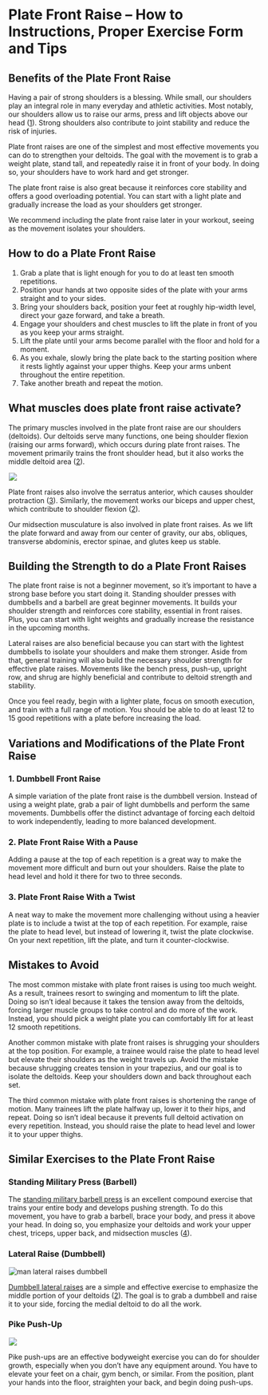 # Plate Front Raise – How to Instructions, Proper Exercise Form and Tips

## Benefits of the Plate Front Raise

Having a pair of strong shoulders is a blessing. While small, our shoulders play an integral role in many everyday and athletic activities. Most notably, our shoulders allow us to raise our arms, press and lift objects above our head ([1](https://www.physio-pedia.com/Deltoid)). Strong shoulders also contribute to joint stability and reduce the risk of injuries.

Plate front raises are one of the simplest and most effective movements you can do to strengthen your deltoids. The goal with the movement is to grab a weight plate, stand tall, and repeatedly raise it in front of your body. In doing so, your shoulders have to work hard and get stronger. 

The plate front raise is also great because it reinforces core stability and offers a good overloading potential. You can start with a light plate and gradually increase the load as your shoulders get stronger.

We recommend including the plate front raise later in your workout, seeing as the movement isolates your shoulders.

## How to do a Plate Front Raise

  1. Grab a plate that is light enough for you to do at least ten smooth repetitions.
  2. Position your hands at two opposite sides of the plate with your arms straight and to your sides.
  3. Bring your shoulders back, position your feet at roughly hip-width level, direct your gaze forward, and take a breath.
  4. Engage your shoulders and chest muscles to lift the plate in front of you as you keep your arms straight.
  5. Lift the plate until your arms become parallel with the floor and hold for a moment.
  6. As you exhale, slowly bring the plate back to the starting position where it rests lightly against your upper thighs. Keep your arms unbent throughout the entire repetition.
  7. Take another breath and repeat the motion.

## What muscles does plate front raise activate?

The primary muscles involved in the plate front raise are our shoulders (deltoids). Our deltoids serve many functions, one being shoulder flexion (raising our arms forward), which occurs during plate front raises. The movement primarily trains the front shoulder head, but it also works the middle deltoid area ([2](https://pubmed.ncbi.nlm.nih.gov/32824894/)).

![](data:image/gif;base64,R0lGODlhAQABAAAAACH5BAEKAAEALAAAAAABAAEAAAICTAEAOw==)![](https://www.hevyapp.com/wp-content/uploads/DSC03486-1024x683.jpg)

Plate front raises also involve the serratus anterior, which causes shoulder protraction ([3](https://www.ncbi.nlm.nih.gov/books/NBK531457/)). Similarly, the movement works our biceps and upper chest, which contribute to shoulder flexion ([2](https://pubmed.ncbi.nlm.nih.gov/32824894/)).

Our midsection musculature is also involved in plate front raises. As we lift the plate forward and away from our center of gravity, our abs, obliques, transverse abdominis, erector spinae, and glutes keep us stable.

## Building the Strength to do a Plate Front Raises 

The plate front raise is not a beginner movement, so it’s important to have a strong base before you start doing it. Standing shoulder presses with dumbbells and a barbell are great beginner movements. It builds your shoulder strength and reinforces core stability, essential in front raises. Plus, you can start with light weights and gradually increase the resistance in the upcoming months. 

Lateral raises are also beneficial because you can start with the lightest dumbbells to isolate your shoulders and make them stronger. Aside from that, general training will also build the necessary shoulder strength for effective plate raises. Movements like the bench press, push-up, upright row, and shrug are highly beneficial and contribute to deltoid strength and stability.

Once you feel ready, begin with a lighter plate, focus on smooth execution, and train with a full range of motion. You should be able to do at least 12 to 15 good repetitions with a plate before increasing the load.

## Variations and Modifications of the Plate Front Raise

### 1\. Dumbbell Front Raise

A simple variation of the plate front raise is the dumbbell version. Instead of using a weight plate, grab a pair of light dumbbells and perform the same movements. Dumbbells offer the distinct advantage of forcing each deltoid to work independently, leading to more balanced development.

### 2\. Plate Front Raise With a Pause

Adding a pause at the top of each repetition is a great way to make the movement more difficult and burn out your shoulders. Raise the plate to head level and hold it there for two to three seconds.

### 3\. Plate Front Raise With a Twist

A neat way to make the movement more challenging without using a heavier plate is to include a twist at the top of each repetition. For example, raise the plate to head level, but instead of lowering it, twist the plate clockwise. On your next repetition, lift the plate, and turn it counter-clockwise.

## Mistakes to Avoid

The most common mistake with plate front raises is using too much weight. As a result, trainees resort to swinging and momentum to lift the plate. Doing so isn’t ideal because it takes the tension away from the deltoids, forcing larger muscle groups to take control and do more of the work. Instead, you should pick a weight plate you can comfortably lift for at least 12 smooth repetitions.

Another common mistake with plate front raises is shrugging your shoulders at the top position. For example, a trainee would raise the plate to head level but elevate their shoulders as the weight travels up. Avoid the mistake because shrugging creates tension in your trapezius, and our goal is to isolate the deltoids. Keep your shoulders down and back throughout each set.

The third common mistake with plate front raises is shortening the range of motion. Many trainees lift the plate halfway up, lower it to their hips, and repeat. Doing so isn’t ideal because it prevents full deltoid activation on every repetition. Instead, you should raise the plate to head level and lower it to your upper thighs.

## Similar Exercises to the Plate Front Raise

### Standing Military Press (Barbell)

The [standing military barbell press](https://www.hevyapp.com/exercises/how-to-standing-military-press-barbell/) is an excellent compound exercise that trains your entire body and develops pushing strength. To do this movement, you have to grab a barbell, brace your body, and press it above your head. In doing so, you emphasize your deltoids and work your upper chest, triceps, upper back, and midsection muscles ([4](https://www.ncbi.nlm.nih.gov/pmc/articles/PMC4590897/)).

### Lateral Raise (Dumbbell)

![man lateral raises dumbbell](data:image/gif;base64,R0lGODlhAQABAAAAACH5BAEKAAEALAAAAAABAAEAAAICTAEAOw==)![man lateral raises dumbbell](https://www.hevyapp.com/wp-content/uploads/DSC03235-1024x683.jpg)

[Dumbbell lateral raises](https://www.hevyapp.com/exercises/how-to-lateral-raise-dumbbell/) are a simple and effective exercise to emphasize the middle portion of your deltoids ([2](https://pubmed.ncbi.nlm.nih.gov/32824894/)). The goal is to grab a dumbbell and raise it to your side, forcing the medial deltoid to do all the work.

### Pike Push-Up

![](data:image/gif;base64,R0lGODlhAQABAAAAACH5BAEKAAEALAAAAAABAAEAAAICTAEAOw==)![](https://www.hevyapp.com/wp-content/uploads/DSC03865-1024x683.jpg)

Pike push-ups are an effective bodyweight exercise you can do for shoulder growth, especially when you don’t have any equipment around. You have to elevate your feet on a chair, gym bench, or similar. From the position, plant your hands into the floor, straighten your back, and begin doing push-ups.